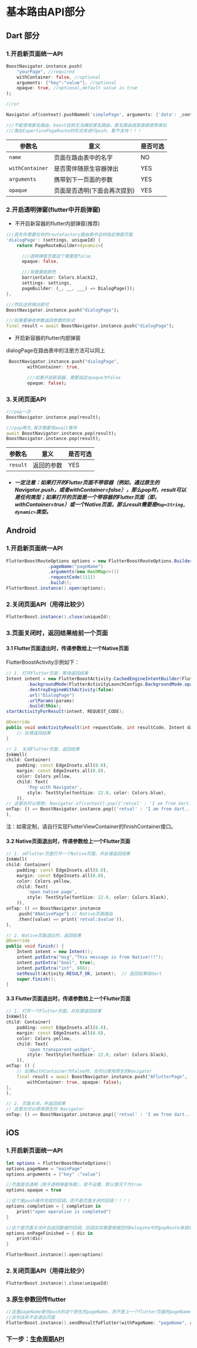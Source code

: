 # 基本路由API部分

## Dart 部分
### 1.开启新页面统一API
```dart
BoostNavigator.instance.push(
    "yourPage", //required
    withContainer: false, //optional
    arguments: {"key":"value"}, //optional
    opaque: true, //optional,default value is true
);

///or

Navigator.of(context).pushNamed('simplePage', arguments: {'data': _controller.text});

///不能使用匿名路由，boost目前无法捕捉匿名路由，匿名路由就是直接使用类似
///类似CupertinoPageRoute的形式来进行push，暂不支持！！！
```

参数名 | 意义 | 是否可选
-------- | -----| -----
`name` | 页面在路由表中的名字 | NO
`withContainer` | 是否需伴随原生容器弹出 | YES
`arguments` | 携带到下一页面的参数 | YES
`opaque` | 页面是否透明(下面会再次提到) | YES

### 2.开启透明弹窗(flutter中开启弹窗)

- 不开启新容器的flutter内部弹窗(推荐)

```dart
///首先你需要在你的routeFactory路由表中这样指定弹窗页面
'dialogPage': (settings, uniqueId) {
    return PageRouteBuilder<dynamic>(

      ///透明弹窗页面这个需要是false
      opaque: false,

      ///背景蒙版颜色
      barrierColor: Colors.black12,
      settings: settings,
      pageBuilder: (_, __, ___) => DialogPage());
},

///然后这样弹出即可
BoostNavigator.instance.push("dialogPage");

///如果要接收参数返回参数的形式
final result = await BoostNavigator.instance.push("dialogPage");
```


- 开启新容器的flutter内部弹窗

dialogPage在路由表中的注册方法可以同上
```dart
 BoostNavigator.instance.push("dialogPage",
        withContainer: true,

        ///如果开启新容器，需要指定opaque为false
        opaque: false);
```


### 3.关闭页面API
```dart
///pop一次
BoostNavigator.instance.pop(result);

///pop两次,首次需要用await等待
await BoostNavigator.instance.pop(result);
BoostNavigator.instance.pop(result);
```

参数名 | 意义 | 是否可选
-------- | -----| -----
`result` | 返回的参数 | YES
 - ##### 一定注意：如果打开的Flutter页面不带容器（例如，通过原生的Navigator.push，或者withContainer=false），那么pop时，result可以是任何类型；如果打开的页面是一个带容器的Flutter页面（即，withContainer=true）或一个Native页面，那么result需要是`Map<String, dynamic>`类型。



## Android
### 1.开启新页面统一API
```java
FlutterBoostRouteOptions options = new FlutterBoostRouteOptions.Builder()
                .pageName("pageName")
                .arguments(new HashMap<>())
                .requestCode(1111)
                .build();
FlutterBoost.instance().open(options);
```


### 2.关闭页面API（用得比较少）
```java
FlutterBoost.instance().close(uniqueId);
```


### 3.页面关闭时，返回结果给前一个页面
#### 3.1 Flutter页面退出时，传递参数给上一个Native页面

FlutterBoostActivity示例如下：
```java
// 1. 打开Flutter页面，等待返回结果
Intent intent = new FlutterBoostActivity.CachedEngineIntentBuilder(FlutterBoostActivity.class)
        .backgroundMode(FlutterActivityLaunchConfigs.BackgroundMode.opaque)
        .destroyEngineWithActivity(false)
        .url("DialogPage")
        .urlParams(params)
        .build(this);
startActivityForResult(intent, REQUEST_CODE);

@Override
public void onActivityResult(int requestCode, int resultCode, Intent data) {
    // 处理返回结果
}
```

```dart
// 2. 关闭Flutter页面，返回结果
InkWell(
child: Container(
    padding: const EdgeInsets.all(8.0),
    margin: const EdgeInsets.all(8.0),
    color: Colors.yellow,
    child: Text(
        'Pop with Navigator',
        style: TextStyle(fontSize: 22.0, color: Colors.blue),
    )),
// 这里也可以使用: Navigator.of(context).pop({'retval' : 'I am from dart...'})
onTap: () => BoostNavigator.instance.pop({'retval' : 'I am from dart...'}),
),
```

注：如需定制，请自行实现FlutterViewContainer的finishContainer接口。

#### 3.2 Native页面退出时，传递参数给上一个Flutter页面

```dart
// 1. 从Flutter页面打开一个Native页面，并处理返回结果
InkWell(
child: Container(
    padding: const EdgeInsets.all(8.0),
    margin: const EdgeInsets.all(8.0),
    color: Colors.yellow,
    child: Text(
        'open native page',
        style: TextStyle(fontSize: 22.0, color: Colors.black),
    )),
onTap: () => BoostNavigator.instance
    .push("ANativePage") // Native页面路由
    .then((value) => print('retval:$value')),
),
```

```java
// 2. Native页面退出时，返回结果
@Override
public void finish() {
    Intent intent = new Intent();
    intent.putExtra("msg","This message is from Native!!!");
    intent.putExtra("bool", true);
    intent.putExtra("int", 666);
    setResult(Activity.RESULT_OK, intent);  // 返回结果给dart
    super.finish();
}
```

#### 3.3 Flutter页面退出时，传递参数给上一个Flutter页面
```dart
// 1. 打开一个Flutter页面，并处理返回结果
InkWell(
child: Container(
    padding: const EdgeInsets.all(8.0),
    margin: const EdgeInsets.all(8.0),
    color: Colors.yellow,
    child: Text(
        'open transparent widget',
        style: TextStyle(fontSize: 22.0, color: Colors.black),
    )),
onTap: () {
    // 如果withContainer为false时，也可以使用原生的Navigator
    final result = await BoostNavigator.instance.push("AFlutterPage",
        withContainer: true, opaque: false);
},
),

// 2. 页面关闭，并返回结果
// 这里也可以使用原生的 Navigator
onTap: () => BoostNavigator.instance.pop({'retval' : 'I am from dart...'}),
```

## iOS

### 1.开启新页面统一API

```swift
let options = FlutterBoostRouteOptions()
options.pageName = "mainPage"
options.arguments = ["key" :"value"]

//页面是否透明（用于透明弹窗场景），若不设置，默认情况下为true
options.opaque = true

//这个是push操作完成的回调，而不是页面关闭的回调！！！！
options.completion = { completion in
    print("open operation is completed")
}

//这个是页面关闭并且返回数据的回调，回调实际需要根据您的Delegate中的popRoute来调用
options.onPageFinished = { dic in
    print(dic)
}

FlutterBoost.instance().open(options)
```

### 2.关闭页面API（用得比较少）
```swift
FlutterBoost.instance().close(uniqueId)
```

### 3.原生参数回传flutter
```swift
//这里pageName是你push的这个原生的pageName，而不是上一个flutter页面的pageName
//这句话并不会退出页面
FlutterBoost.instance().sendResultToFlutter(withPageName: "pageName", arguments: ["key":"value"])
```

### 下一步：[生命周期API](https://github.com/alibaba/flutter_boost/blob/master/docs/lifecycle.md)
